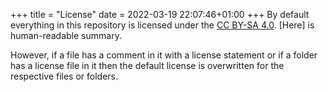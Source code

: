 +++
title = "License"
date = 2022-03-19 22:07:46+01:00
+++
By default everything in this repository is licensed under the [CC BY-SA 4.0](https://creativecommons.org/licenses/by-sa/4.0/legalcode). [Here] is human-readable summary.

However, if a file has a comment in it with a license statement or if a folder has a license file in it then the default license is overwritten for the respective files or folders.